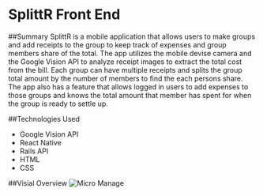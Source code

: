 # SplittR Front End
##Summary
SplittR is a mobile application that allows users to make groups and add receipts to the group to keep track of expenses and group members share of the total. The app utilizes the mobile devise camera and the Google Vision API to analyze receipt images to extract the total cost from the bill. Each group can have multiple receipts and splits the group total amount by the number of members to find the each persons share. The app also has a feature that allows logged in users to add expenses to those groups and knows the total amount that member has spent for when the group is ready to settle up.

##Technologies Used
* Google Vision API
* React Native
* Rails API
* HTML
* CSS

##Visial Overview
![Micro Manage](https://github.com/ed13f/Micro-Manage/blob/master/Micro-Manage.png?raw=true "Micro Manage")


